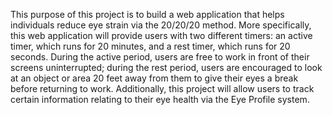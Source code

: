This purpose of this project is to build a web application that helps individuals reduce eye strain via the 20/20/20 method. More specifically, this web application will provide users with two different timers: an active timer, which runs for 20 minutes, and a rest timer, which runs for 20 seconds. During the active period, users are free to work in front of their screens uninterrupted; during the rest period, users are encouraged to look at an object or area 20 feet away from them to give their eyes a break before returning to work. Additionally, this project will allow users to track certain information relating to their eye health via the Eye Profile system. 
